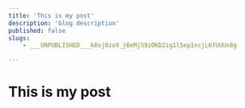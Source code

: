 ```yaml
---
title: 'This is my post'
description: 'blog description'
published: false
slugs:
    - ___UNPUBLISHED___k8sj0zo9_jBeMj59zOKD2ig1l5ep1ncjL6fUUUn8g

---
```

# This is my post
